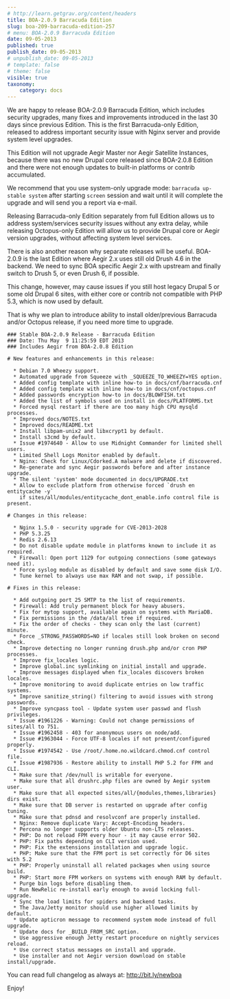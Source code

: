 ```yaml
---
# http://learn.getgrav.org/content/headers
title: BOA-2.0.9 Barracuda Edition
slug: boa-209-barracuda-edition-257
# menu: BOA-2.0.9 Barracuda Edition
date: 09-05-2013
published: true
publish_date: 09-05-2013
# unpublish_date: 09-05-2013
# template: false
# theme: false
visible: true
taxonomy:
    category: docs
---
```


We are happy to release BOA-2.0.9 Barracuda Edition, which includes security upgrades, many fixes and improvements introduced in the last 30 days since previous Edition. This is the first Barracuda-only Edition, released to address important security issue with Nginx server and provide system level upgrades.

This Edition will not upgrade Aegir Master nor Aegir Satellite Instances, because there was no new Drupal core released since BOA-2.0.8 Edition and there were not enough updates to built-in platforms or contrib accumulated.

We recommend that you use system-only upgrade mode: `barracuda up-stable system` after starting `screen` session and wait until it will complete the upgrade and will send you a report via e-mail.

Releasing Barracuda-only Edition separately from full Edition allows us to address system/services security issues without any extra delay, while releasing Octopus-only Edition will allow us to provide Drupal core or Aegir version upgrades, without affecting system level services.

There is also another reason why separate releases will be useful. BOA-2.0.9 is the last Edition where Aegir 2.x uses still old Drush 4.6 in the backend. We need to sync BOA specific Aegir 2.x with upstream and finally switch to Drush 5, or even Drush 6, if possible.

This change, however, may cause issues if you still host legacy Drupal 5 or some old Drupal 6 sites, with either core or contrib not compatible with PHP 5.3, which is now used by default.

That is why we plan to introduce ability to install older/previous Barracuda and/or Octopus release, if you need more time to upgrade.

 
    ### Stable BOA-2.0.9 Release - Barracuda Edition
    ### Date: Thu May  9 11:25:59 EDT 2013
    ### Includes Aegir from BOA-2.0.8 Edition
    
    # New features and enhancements in this release:
    
      * Debian 7.0 Wheezy support.
      * Automated upgrade from Squeeze with _SQUEEZE_TO_WHEEZY=YES option.
      * Added config template with inline how-to in docs/cnf/barracuda.cnf
      * Added config template with inline how-to in docs/cnf/octopus.cnf
      * Added passwords encryption how-to in docs/BLOWFISH.txt
      * Added the list of symbols used on install in docs/PLATFORMS.txt
      * Forced mysql restart if there are too many high CPU mysqld processes.
      * Improved docs/NOTES.txt
      * Improved docs/README.txt
      * Install libpam-unix2 and libxcrypt1 by default.
      * Install s3cmd by default.
      * Issue #1974640 - Allow to use Midnight Commander for limited shell users.
      * Limited Shell Logs Monitor enabled by default.
      * Nginx: Check for Linux/Cdorked.A malware and delete if discovered.
      * Re-generate and sync Aegir passwords before and after instance upgrade.
      * The silent 'system' mode documented in docs/UPGRADE.txt
      * Allow to exclude platform from otherwise forced `drush en entitycache -y`
        if sites/all/modules/entitycache_dont_enable.info control file is present.
    
    # Changes in this release:
    
      * Nginx 1.5.0 - security upgrade for CVE-2013-2028
      * PHP 5.3.25
      * Redis 2.6.13
      * Do not disable update module in platforms known to include it as required.
      * Firewall: Open port 1129 for outgoing connections (some gateways need it).
      * Force syslog module as disabled by default and save some disk I/O.
      * Tune kernel to always use max RAM and not swap, if possible.
    
    # Fixes in this release:
    
      * Add outgoing port 25 SMTP to the list of requirements.
      * Firewall: Add truly permanent block for heavy abusers.
      * Fix for mytop support, available again on systems with MariaDB.
      * Fix permissions in the /data/all tree if required.
      * Fix the order of checks - they scan only the last (current) minute.
      * Force _STRONG_PASSWORDS=NO if locales still look broken on second check.
      * Improve detecting no longer running drush.php and/or cron PHP processes.
      * Improve fix_locales logic.
      * Improve global.inc symlinking on initial install and upgrade.
      * Improve messages displayed when fix_locales discovers broken locales.
      * Improve monitoring to avoid duplicate entries on low traffic systems.
      * Improve sanitize_string() filtering to avoid issues with strong passwords.
      * Improve syncpass tool - Update system user passwd and flush privileges.
      * Issue #1961226 - Warning: Could not change permissions of sites/all to 751.
      * Issue #1962458 - 403 for anonymous users on node/add.
      * Issue #1963044 - Force UTF-8 locales if not present/configured properly.
      * Issue #1974542 - Use /root/.home.no.wildcard.chmod.cnf control file.
      * Issue #1987936 - Restore ability to install PHP 5.2 for FPM and CLI.
      * Make sure that /dev/null is writable for everyone.
      * Make sure that all drushrc.php files are owned by Aegir system user.
      * Make sure that all expected sites/all/{modules,themes,libraries} dirs exist.
      * Make sure that DB server is restarted on upgrade after config tuning.
      * Make sure that pdnsd and resolvconf are properly installed.
      * Nginx: Remove duplicate Vary: Accept-Encoding headers.
      * Percona no longer supports older Ubuntu non-LTS releases.
      * PHP: Do not reload FPM every hour - it may cause error 502.
      * PHP: Fix paths depending on CLI version used.
      * PHP: Fix the extensions installation and upgrade logic.
      * PHP: Make sure that the FPM port is set correctly for D6 sites with 5.2
      * PHP: Properly uninstall all related packages when using source build.
      * PHP: Start more FPM workers on systems with enough RAM by default.
      * Purge bin logs before disabling them.
      * Run NewRelic re-install early enough to avoid locking full-upgrade.
      * Sync the load limits for spiders and backend tasks.
      * The Java/Jetty monitor should use higher allowed limits by default.
      * Update apticron message to recommend system mode instead of full upgrade.
      * Update docs for _BUILD_FROM_SRC option.
      * Use aggressive enough Jetty restart procedure on nightly services reload.
      * Use correct status messages on install and upgrade.
      * Use installer and not Aegir version download on stable install/upgrade.


 You can read full changelog as always at: http://bit.ly/newboa

Enjoy!